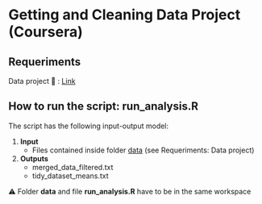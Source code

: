 # Getting and Cleaning Data Project (Coursera)

## Requeriments
Data project :dvd: : [Link](https://d396qusza40orc.cloudfront.net/getdata%2Fprojectfiles%2FUCI%20HAR%20Dataset.zip)

## How to run the script: run_analysis.R
The script has the following input-output model:

1. **Input**
   * Files contained inside folder [data](http://github.com/warderm6/coursera_cleaningdata/tree/master/data) (see Requeriments: Data project) 
2. **Outputs** 
   * merged_data_filtered.txt
   * tidy_dataset_means.txt
   
:warning: Folder **data** and file **run_analysis.R** have to be in the same workspace
